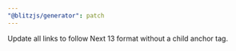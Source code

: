 ```yaml
---
"@blitzjs/generator": patch
---
```


Update all links to follow Next 13 format without a child anchor tag.

